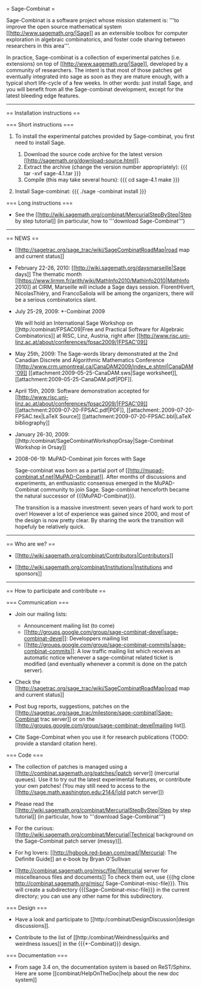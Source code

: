 = Sage-Combinat =

Sage-Combinat is a software project whose mission statement is: '''to improve the open source mathematical system [[http://www.sagemath.org/|Sage]] as an extensible toolbox for computer exploration in algebraic combinatorics, and foster code sharing between researchers in this area'''.

In practice, Sage-combinat is a collection of experimental patches (i.e. extensions) on top of [[http://www.sagemath.org/|Sage]], developed by a community of researchers. The intent is that most of those patches get eventually integrated into sage as soon as they are mature enough, with a typical short life-cycle of a few weeks. In other words: just install Sage, and you will benefit from all the Sage-combinat development, except for the latest bleeding edge features.

----

== Installation instructions ==

=== Short instructions ===

 1. To install the experimental patches provided by Sage-combinat, you first need to install Sage.
    1. Download the source code archive for the latest version [[http://sagemath.org/download-source.html]].
    1. Extract the archive (change the version number appropriately):
        {{{
tar -xvf sage-4.1.tar
}}}
    1. Compile (this may take several hours):
        {{{
cd sage-4.1
make
}}}

 1. Install Sage-combinat:
    {{{
./sage -combinat install
    }}}

=== Long instructions ===

 * See the [[http://wiki.sagemath.org/combinat/MercurialStepByStep|Step by step tutorial]]  (in particular, how to '''download Sage-Combinat''')

----

== NEWS ==
 * [[http://sagetrac.org/sage_trac/wiki/SageCombinatRoadMap|road map and current status]]

 * February 22-26, 2010: [[http://wiki.sagemath.org/daysmarseille|Sage days]] 
   The thematic month [[https://www.lirmm.fr/arith/wiki/MathInfo2010/MathInfo2010|MathInfo 2010]] at CIRM, Marseille will include a Sage days session. FlorentHivert, NicolasThiéry, and FrancoSaliola will be among the organizers, there will be a serious combinatorics slant. 
   
 * July 25-29, 2009: *-Combinat 2009

   We will hold an International Sage Workshop on [[http:/combinat/FPSAC09|Free and Practical Software for Algebraic Combinatorics]] at RISC, Linz, Austria, right after [[http://www.risc.uni-linz.ac.at/about/conferences/fpsac2009/|FPSAC'09]]

 * May 25th, 2009: The Sage-words library demonstrated at the 2nd Canadian Discrete and Algorithmic Mathematics Conference [[http://www.crm.umontreal.ca/CanaDAM2009/index_e.shtml|CanaDAM'09]]
 [[attachment:2009-05-25-CanaDAM.sws|Sage worksheet]], [[attachment:2009-05-25-CanaDAM.pdf|PDF]].

 * April 15th, 2009: Software demonstration accepted for [[http://www.risc.uni-linz.ac.at/about/conferences/fpsac2009/|FPSAC'09]]
 [[attachment:2009-07-20-FPSAC.pdf|PDF]], [[attachment:.2009-07-20-FPSAC.tex|LaTeX Source]] [[attachment:2009-07-20-FPSAC.bbl|LaTeX bibliography]]

 * January 26-30, 2009: [[http:/combinat/SageCombinatWorkshopOrsay|Sage-Combinat Workshop in Orsay]]

 * 2008-06-19: MuPAD-Combinat join forces with Sage

    Sage-combinat was born as a partial port of [[http://mupad-combinat.sf.net|MuPAD-Combinat]]. After months of discussions and experiments, an enthusiastic consensus emerged in the MuPAD-Combinat community to join Sage. Sage-combinat henceforth became the natural successor of {{{MuPAD-Combinat}}}.

   The transition is a massive investment: seven years of hard work to port over! However a lot of experience was gained since 2000, and most of the design is now pretty clear. By sharing the work the transition will hopefuly be relatively quick.

----

== Who are we? ==

 * [[http://wiki.sagemath.org/combinat/Contributors|Contributors]]

 * [[http://wiki.sagemath.org/combinat/Institutions|Institutions and sponsors]]

----

== How to participate and contribute ==


=== Communication ===

 * Join our mailing lists:
    * Announcement mailing list (to come)
    * [[http://groups.google.com/group/sage-combinat-devel|sage-combinat-devel]]: Developpers mailing list
    * [[http://groups.google.com/group/sage-combinat-commits|sage-combinat-commits]]: A low traffic mailing list which receives an automatic notice whenever a sage-combinat related ticket is modified (and eventually whenever a commit is done on the patch server).
 * Check the  [[http://sagetrac.org/sage_trac/wiki/SageCombinatRoadMap|road map and current status]] 
 * Post bug reports, suggestions, patches on the [[http://sagetrac.org/sage_trac/milestone/sage-combinat|Sage-Combinat trac server]] or on the [[http://groups.google.com/group/sage-combinat-devel|mailing list]].
 
 * Cite Sage-Combinat when you use it for research publications (TODO: provide a standard citation here).

=== Code ===

 * The collection of patches is managed using a [[http://combinat.sagemath.org/patches/|patch server]]  (mercurial queues). Use it to try out the latest experimental features, or contribute your own patches! (You may still need to access to the  [[http://sage.math.washington.edu:2144/|old patch server]])

 * Please read the [[http://wiki.sagemath.org/combinat/MercurialStepByStep|Step by step tutorial]]  (in particular, how to '''download Sage-Combinat''')

 * For the curious: [[http://wiki.sagemath.org/combinat/Mercurial|Technical background on the Sage-Combinat patch server (messy)]].

 * For hg lovers: [[http://hgbook.red-bean.com/read/|Mercurial: The Definite Guide]] an e-book by Bryan O'Sullivan

 * [[http://combinat.sagemath.org/misc/file/|Mercurial server for miscelleanous files and documents]]
   To check them out, use {{{hg clone http://combinat.sagemath.org/misc/ Sage-Combinat-misc-file}}}. This will create a subdirectory {{{Sage-Combinat-misc-file}}} in the current directory; you can use any other name for this subdirectory.

=== Design ===

 * Have a look and participate to [[http:/combinat/DesignDiscussion|design discussions]].

 * Contribute to the list of [[http:/combinat/Weirdness|quirks and weirdness issues]] in the {{{*-Combinat}}} design.

=== Documentation ===

 * From sage 3.4 on, the documentation system is based on ReST/Sphinx. Here are some [[combinat/HelpOnTheDoc|help about the new doc system]]

